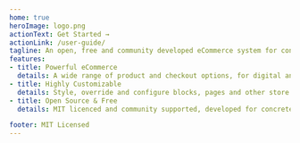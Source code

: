 ```yaml
---
home: true
heroImage: logo.png
actionText: Get Started →
actionLink: /user-guide/
tagline: An open, free and community developed eCommerce system for concrete5
features:
- title: Powerful eCommerce 
  details: A wide range of product and checkout options, for digital and traditional eCommerce requirements
- title: Highly Customizable
  details: Style, override and configure blocks, pages and other store elements with freedom
- title: Open Source & Free 
  details: MIT licenced and community supported, developed for concrete5 fans, by concrete5 fans

footer: MIT Licensed
---
```



 
